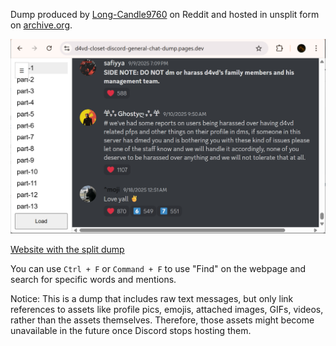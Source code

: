 Dump produced by [Long-Candle9760](https://www.reddit.com/user/Long-Candle9760/) on Reddit and hosted in unsplit form on [archive.org](https://archive.org/details/d-4vds-closet-chatting-general-chat-1010305793876312159).

![Screenshot of the website](Screenshot.png)

[Website with the split dump](https://d4vd-closet-discord-general-chat-dump.pages.dev/)

You can use ```Ctrl + F``` or ```Command + F``` to use "Find" on the webpage and search for specific words and mentions.

Notice: This is a dump that includes raw text messages, but only link references to assets like profile pics, emojis, attached images, GIFs, videos, rather than the assets themselves. Therefore, those assets might become unavailable in the future once Discord stops hosting them.
